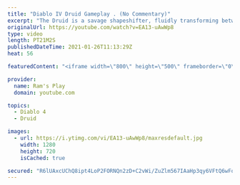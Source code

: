 ```yaml
---
title: "Diablo IV Druid Gameplay . (No Commentary)"
excerpt: "The Druid is a savage shapeshifter, fluidly transforming between the forms of a towering bear or a vicious werewolf to fight alongside the creatures of the wild."
originalUrl: https://youtube.com/watch?v=EA13-uAwWp8
type: video
length: PT21M2S
publishedDateTime: 2021-01-26T11:13:29Z
heat: 56

featuredContent: "<iframe width=\"800\" height=\"500\" frameborder=\"0\" src=\"https://www.youtube.com/embed/EA13-uAwWp8\" allow=\"accelerometer; autoplay; encrypted-media; gyroscope; picture-in-picture\" allowfullscreen></iframe>"

provider:
  name: Ram's Play
  domain: youtube.com

topics:
  - Diablo 4
  - Druid

images:
  - url: https://i.ytimg.com/vi/EA13-uAwWp8/maxresdefault.jpg
    width: 1280
    height: 720
    isCached: true

secured: "R6lUAxcUChQ8ipt4LoP2FORNQn2zD+C2vWi/ZuZlm567IAaHp3qy6VFtQ6wFoMQOHSrgB3N9KS47LFoMb6L6YM+hGCJPni/cO0hM6HkviSqtpRPZxqFOtfigcqEQ6ypgNpS73VqaorI3+0bsI+sHHPA3nNgV2uuq+bwZRwjsZQ+G7kXxJ5plnOcGRB1Jq3pnBZ7d3/EDJMHJcRQorjfphJu66gxx1vr8fpH7bSyc/5TUs6u5w1JFLHxVwOkzqi7iHlb8yYNGfq2rdEE3Fn34wfF7m9n7mdvqbvvKmcmaoOiq1U7TJ9MaZzqB5A3aShlJnee6quST9AO3gfJSfUEnyJ2i+waTt244UOhAYJACE3uMTseQlz9rBcvnXQVIlYub/1O4R3x2pWX9CTSAFCGQxZdSpYhubE/JWTyUTe4ZM9lVXOf2Poo42kPsm7U4GHY0;ZIpTjs2h1U0iRmeYGO0aeQ=="
---
```


